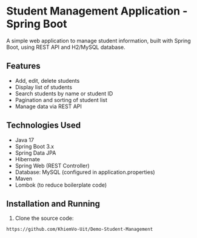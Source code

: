 # Student Management Application - Spring Boot

A simple web application to manage student information, built with Spring Boot, using REST API and H2/MySQL database.

## Features

- Add, edit, delete students
- Display list of students
- Search students by name or student ID
- Pagination and sorting of student list
- Manage data via REST API

## Technologies Used

- Java 17
- Spring Boot 3.x
- Spring Data JPA
- Hibernate
- Spring Web (REST Controller)
- Database: MySQL (configured in application.properties)
- Maven
- Lombok (to reduce boilerplate code)

## Installation and Running

1. Clone the source code:

```bash
https://github.com/KhiemVo-Uit/Demo-Student-Management

